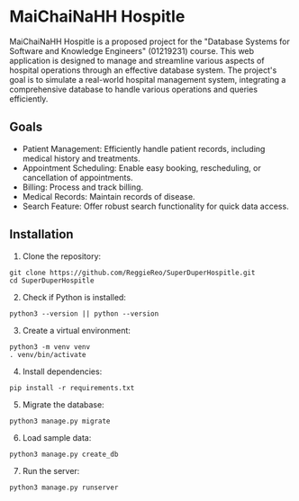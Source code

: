 # MaiChaiNaHH Hospitle
MaiChaiNaHH Hospitle is a proposed project for the "Database Systems for 
Software and Knowledge Engineers" (01219231) course. This web application is 
designed to manage and streamline various aspects of hospital operations through 
an effective database system. The project's goal is to simulate a real-world 
hospital management system, integrating a comprehensive database to handle various 
operations and queries efficiently.


## Goals
- Patient Management: Efficiently handle patient records, including medical history and treatments.
- Appointment Scheduling: Enable easy booking, rescheduling, or cancellation of appointments.
- Billing: Process and track billing.
- Medical Records: Maintain records of disease.
- Search Feature: Offer robust search functionality for quick data access.

## Installation

1) Clone the repository:
```
git clone https://github.com/ReggieReo/SuperDuperHospitle.git
cd SuperDuperHospitle
```
2) Check if Python is installed:
```
python3 --version || python --version
```
3) Create a virtual environment:
```
python3 -m venv venv
. venv/bin/activate
```
4) Install dependencies:
```
pip install -r requirements.txt
```
5) Migrate the database:
```
python3 manage.py migrate
```
6) Load sample data:
```
python3 manage.py create_db
```
7) Run the server:
```
python3 manage.py runserver
```
